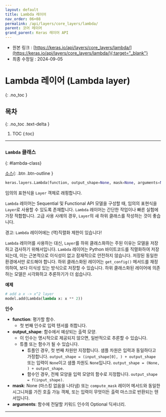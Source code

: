 ```yaml
---
layout: default
title: Lambda 레이어
nav_order: 06+08
permalink: /api/layers/core_layers/lambda/
parent: 코어 레이어
grand_parent: Keras 레이어 API
---
```


* 원본 링크 : [https://keras.io/api/layers/core_layers/lambda/](https://keras.io/api/layers/core_layers/lambda/){:target="_blank"}
* 최종 수정일 : 2024-09-05

# Lambda 레이어 (Lambda layer)
{: .no_toc }

## 목차
{: .no_toc .text-delta }

1. TOC
{:toc}

---

### `Lambda` 클래스
{: #lambda-class}
<!-- ### `Lambda` class -->

[소스](https://github.com/keras-team/keras/tree/v3.5.0/keras/src/layers/core/lambda_layer.py#L12){: .btn .btn-outline }


```python
keras.layers.Lambda(function, output_shape=None, mask=None, arguments=None, **kwargs)
```

임의의 표현식을 `Layer` 객체로 래핑합니다.

`Lambda` 레이어는 Sequential 및 Functional API 모델을 구성할 때, 
임의의 표현식을 `Layer`로 사용할 수 있도록 존재합니다. 
`Lambda` 레이어는 간단한 작업이나 빠른 실험에 가장 적합합니다. 
고급 사용 사례의 경우, `Layer`의 새 하위 클래스를 작성하는 것이 좋습니다.

경고: `Lambda` 레이어에는 (역)직렬화 제한이 있습니다!

`Lambda` 레이어를 사용하는 대신, 
`Layer`를 하위 클래스화하는 주된 이유는 모델을 저장하고 검사하기 위해서입니다. 
`Lambda` 레이어는 Python 바이트코드를 직렬화하여 저장되는데, 
이는 근본적으로 이식성이 없고 잠재적으로 안전하지 않습니다. 
저장된 동일한 환경에서만 로드해야 합니다. 
하위 클래스화된 레이어는 `get_config()` 메서드를 재정의하여, 
보다 이식성 있는 방식으로 저장할 수 있습니다. 
하위 클래스화된 레이어에 의존하는 모델은 시각화하고 추론하기가 더 쉽습니다.

**예제**

```python
# add a x -> x^2 layer
model.add(Lambda(lambda x: x ** 2))
```

**인수**

*   **function**: 평가할 함수. 
    *   첫 번째 인수로 입력 텐서를 취합니다.
*   **output\_shape**: 함수에서 예상되는 출력 모양. 
    *   이 인수는 명시적으로 제공되지 않으면, 일반적으로 추론할 수 있습니다. 
    *   튜플 또는 함수가 될 수 있습니다. 
        *   튜플인 경우, 첫 번째 차원만 지정합니다. 샘플 차원은 입력과 동일하다고 가정합니다. `output_shape = (input_shape[0], ) + output_shape` 또는 입력이 `None`이고 샘플 차원도 `None`입니다. `output_shape = (None, ) + output_shape`. 
        *   함수인 경우, 전체 모양을 입력 모양의 함수로 지정합니다. `output_shape = f(input_shape)`.
*   **mask**: None (마스킹 없음을 나타냄) 또는 `compute_mask` 레이어 메서드와 동일한 시그니처를 가진 호출 가능 객체, 또는 입력이 무엇이든 출력 마스크로 반환되는 텐서입니다.
*   **arguments**: 함수에 전달할 키워드 인수의 Optional 딕셔너리.

* * *
